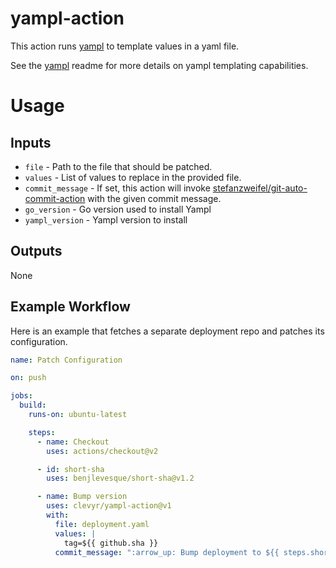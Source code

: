 # yampl-action

This action runs [yampl](https://github.com/clevyr/go-yampl) to template values in a yaml file.

See the [yampl](https://github.com/clevyr/go-yampl#readme) readme for more details on yampl templating capabilities.

# Usage

## Inputs

- `file` - Path to the file that should be patched.
- `values` - List of values to replace in the provided file.
- `commit_message` - If set, this action will invoke [stefanzweifel/git-auto-commit-action](https://github.com/stefanzweifel/git-auto-commit-action) with the given commit message.
- `go_version` - Go version used to install Yampl
- `yampl_version` - Yampl version to install

## Outputs

None

## Example Workflow

Here is an example that fetches a separate deployment repo and patches its configuration.

```yaml
name: Patch Configuration

on: push

jobs:
  build:
    runs-on: ubuntu-latest

    steps:
      - name: Checkout
        uses: actions/checkout@v2

      - id: short-sha
        uses: benjlevesque/short-sha@v1.2

      - name: Bump version
        uses: clevyr/yampl-action@v1
        with:
          file: deployment.yaml
          values: |
            tag=${{ github.sha }}
          commit_message: ":arrow_up: Bump deployment to ${{ steps.short-sha.outputs.sha }}"
```
